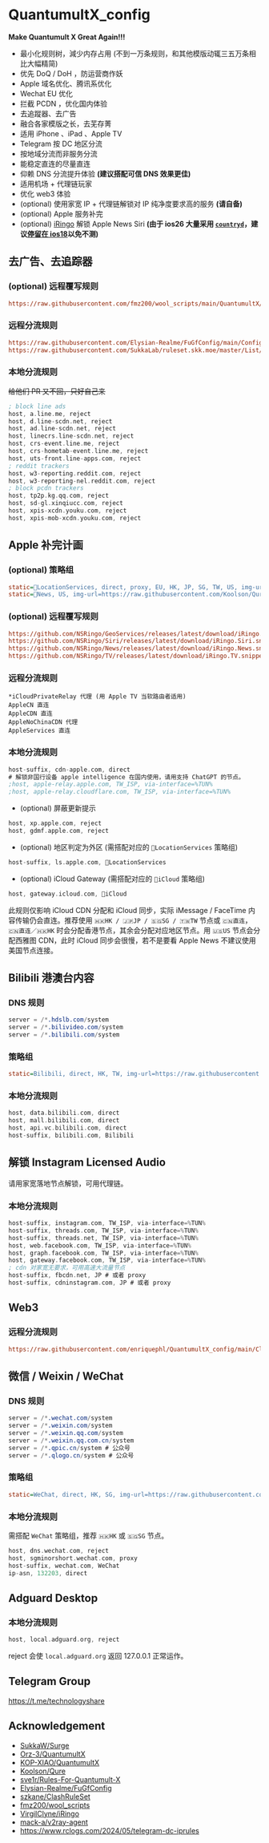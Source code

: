 # QuantumultX_config
**Make Quantumult X Great Again!!!**

+ 最小化规则树，減少内存占用 (不到一万条规则，和其他模版动辄三五万条相比大幅精简)
+ 优先 DoQ / DoH ，防运营商作妖
+ Apple 域名优化、腾讯系优化
+ Wechat EU 优化
+ 拦截 PCDN ，优化国内体验
+ 去追蹤器、去广告
+ 融合各家模版之长，去芜存菁
+ 适用 iPhone 、iPad 、Apple TV
+ Telegram 按 DC 地区分流
+ 按地域分流而非服务分流
+ 能稳定直连的尽量直连
+ 仰赖 DNS 分流提升体验 **(建议搭配可信 DNS 效果更佳)**
+ 适用机场 + 代理链玩家
+ 优化 web3 体验
+ (optional) 使用家宽 IP + 代理链解锁对 IP 纯净度要求高的服务 **(请自备)**
+ (optional) Apple 服务补完
+ (optional) [iRingo](https://nsringo.github.io/) 解锁 Apple News Siri **(由于 ios26 大量采用 [`countryd`](https://github.com/orgs/NSRingo/discussions/63)，建议[停留在 ios18](https://ai.id64.com/apple/zuzhi/index.html)以免不测)**

## 去广告、去追踪器

### (optional) 远程覆写规则
```ini
https://raw.githubusercontent.com/fmz200/wool_scripts/main/QuantumultX/rewrite/rewrite.snippet, tag=NoAdvertising, update-interval=172800, opt-parser=false, enabled=true
```

### 远程分流规则
```ini
https://raw.githubusercontent.com/Elysian-Realme/FuGfConfig/main/ConfigFile/QuantumultX/FuckRogueSoftwareRules.conf, tag=Privacy, force-policy=reject, inserted-resource=true, enabled=true
https://raw.githubusercontent.com/SukkaLab/ruleset.skk.moe/master/List/non_ip/reject-no-drop.conf, tag=RejectNoDrop, force-policy=reject, opt-parser=true, enabled=true
```

### 本地分流规则

~~给他们 PR 又不回，只好自己来~~

```nasm
; block line ads
host, a.line.me, reject
host, d.line-scdn.net, reject
host, ad.line-scdn.net, reject
host, linecrs.line-scdn.net, reject
host, crs-event.line.me, reject
host, crs-hometab-event.line.me, reject
host, uts-front.line-apps.com, reject
; reddit trackers
host, w3-reporting.reddit.com, reject
host, w3-reporting-nel.reddit.com, reject
; block pcdn trackers
host, tp2p.kg.qq.com, reject
host, sd-gl.xinqiucc.com, reject
host, xpis-xcdn.youku.com, reject
host, xpis-mob-xcdn.youku.com, reject
```

## Apple 补完计画

### (optional) 策略组
```ini
static=LocationServices, direct, proxy, EU, HK, JP, SG, TW, US, img-url=https://raw.githubusercontent.com/Koolson/Qure/master/IconSet/Color/Find_My.png
static=News, US, img-url=https://raw.githubusercontent.com/Koolson/Qure/master/IconSet/Color/Apple_News.png
```

### (optional) 远程覆写规则
```ini
https://github.com/NSRingo/GeoServices/releases/latest/download/iRingo.Location.snippet, tag=iRingoLocation, update-interval=172800, opt-parser=false, enabled=true
https://github.com/NSRingo/Siri/releases/latest/download/iRingo.Siri.snippet, tag=iRingoSiri, update-interval=172800, opt-parser=false, enabled=true
https://github.com/NSRingo/News/releases/latest/download/iRingo.News.snippet, tag=iRingoNews, update-interval=172800, opt-parser=false, enabled=true
https://github.com/NSRingo/TV/releases/latest/download/iRingo.TV.snippet, tag=iRingoTV, update-interval=172800, opt-parser=false, enabled=true
```

### 远程分流规则
```
*iCloudPrivateRelay 代理 (用 Apple TV 当软路由者适用)
AppleCN 直连
AppleCDN 直连
AppleNoChinaCDN 代理
AppleServices 直连
```

### 本地分流规则

```nasm
host-suffix, cdn-apple.com, direct
# 解锁非国行设备 apple intelligence 在国内使用，请用支持 ChatGPT 的节点。
;host, apple-relay.apple.com, TW_ISP, via-interface=%TUN%
;host, apple-relay.cloudflare.com, TW_ISP, via-interface=%TUN%
```

+ (optional) 屏蔽更新提示
```nasm
host, xp.apple.com, reject
host, gdmf.apple.com, reject
```

+ (optional) 地区判定为外区 (需搭配对应的 `LocationServices` 策略组)
```nasm
host-suffix, ls.apple.com, LocationServices
```

+ (optional) iCloud Gateway (需搭配对应的 `iCloud` 策略组)
```nasm
host, gateway.icloud.com, iCloud
```

此规则仅影响 iCloud CDN 分配和 iCloud 同步，实际 iMessage / FaceTime 内容传输仍会直连。推荐使用 `🇭🇰HK / 🇯🇵JP / 🇸🇬SG / 🇹🇼TW` 节点或 `🇨🇳直连`，`🇨🇳直连／🇭🇰HK` 时会分配香港节点，其余会分配对应地区节点。用 `🇺🇸US` 节点会分配西雅图 CDN，此时 iCloud 同步会很慢，若不是要看 Apple News 不建议使用美国节点连接。

## Bilibili 港澳台内容

### DNS 规则
```nasm
server = /*.hdslb.com/system
server = /*.bilivideo.com/system
server = /*.bilibili.com/system
```

### 策略组
```ini
static=Bilibili, direct, HK, TW, img-url=https://raw.githubusercontent.com/Koolson/Qure/master/IconSet/Color/bilibili.png
```

### 本地分流规则
```nasm
host, data.bilibili.com, direct
host, mall.bilibili.com, direct
host, api.vc.bilibili.com, direct
host-suffix, bilibili.com, Bilibili
```

## 解锁 Instagram Licensed Audio

请用家宽落地节点解锁，可用代理链。

### 本地分流规则
```nasm
host-suffix, instagram.com, TW_ISP, via-interface=%TUN%
host-suffix, threads.com, TW_ISP, via-interface=%TUN%
host-suffix, threads.net, TW_ISP, via-interface=%TUN%
host, web.facebook.com, TW_ISP, via-interface=%TUN%
host, graph.facebook.com, TW_ISP, via-interface=%TUN%
host, gateway.facebook.com, TW_ISP, via-interface=%TUN%
; cdn 对家宽无要求，可用高速大流量节点
host-suffix, fbcdn.net, JP # 或者 proxy
host-suffix, cdninstagram.com, JP # 或者 proxy
```

## Web3

### 远程分流规则
```ini
https://raw.githubusercontent.com/enriquephl/QuantumultX_config/main/ClashRuleSet/Clash/Web3.list#via=0, tag=Web3, force-policy=TW_ISP, update-interval=172800, opt-parser=true, enabled=true
```

## 微信 / Weixin / WeChat

### DNS 规则
```nasm
server = /*.wechat.com/system
server = /*.weixin.com/system
server = /*.weixin.qq.com/system
server = /*.weixin.qq.com.cn/system
server = /*.qpic.cn/system # 公众号
server = /*.qlogo.cn/system # 公众号
```

### 策略组
```ini
static=WeChat, direct, HK, SG, img-url=https://raw.githubusercontent.com/Koolson/Qure/master/IconSet/WeChat.png
```

### 本地分流规则

需搭配 `WeChat` 策略组，推荐 `🇭🇰HK` 或 `🇸🇬SG` 节点。

```nasm
host, dns.wechat.com, reject
host, sgminorshort.wechat.com, proxy
host-suffix, wechat.com, WeChat
ip-asn, 132203, direct
```

## Adguard Desktop

### 本地分流规则
```nasm
host, local.adguard.org, reject
```

reject 会使 `local.adguard.org` 返回 127.0.0.1 正常运作。

## Telegram Group
https://t.me/technologyshare

## Acknowledgement
+ [SukkaW/Surge](https://github.com/SukkaW/Surge/)
+ [Orz-3/QuantumultX](https://github.com/Orz-3/QuantumultX)
+ [KOP-XIAO/QuantumultX](https://github.com/KOP-XIAO/QuantumultX)
+ [Koolson/Qure](https://github.com/Koolson/Qure)
+ [sve1r/Rules-For-Quantumult-X](https://github.com/sve1r/Rules-For-Quantumult-X)
+ [Elysian-Realme/FuGfConfig](https://github.com/Elysian-Realme/FuGfConfig)
+ [szkane/ClashRuleSet](https://github.com/szkane/ClashRuleSet)
+ [fmz200/wool_scripts](https://github.com/fmz200/wool_scripts)
+ [VirgilClyne/iRingo](https://github.com/VirgilClyne/iRingo)
+ [mack-a/v2ray-agent](https://github.com/mack-a/v2ray-agent)
+ https://www.rclogs.com/2024/05/telegram-dc-iprules